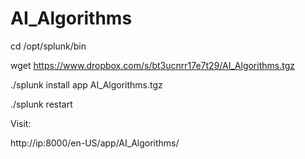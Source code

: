 # AI_Algorithms

cd /opt/splunk/bin

wget https://www.dropbox.com/s/bt3ucnrr17e7t29/AI_Algorithms.tgz

./splunk install app AI_Algorithms.tgz

./splunk restart

Visit:

http://ip:8000/en-US/app/AI_Algorithms/
